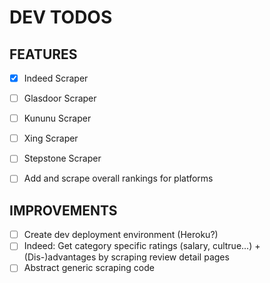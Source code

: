 # DEV TODOS

## FEATURES
- [x] Indeed Scraper
- [ ] Glasdoor Scraper
- [ ] Kununu Scraper
- [ ] Xing Scraper
- [ ] Stepstone Scraper
- [ ] Add and scrape overall rankings for platforms


## IMPROVEMENTS
- [ ] Create dev deployment environment (Heroku?)
- [ ] Indeed: Get category specific ratings (salary, cultrue...) + (Dis-)advantages by scraping review detail pages
- [ ] Abstract generic scraping code